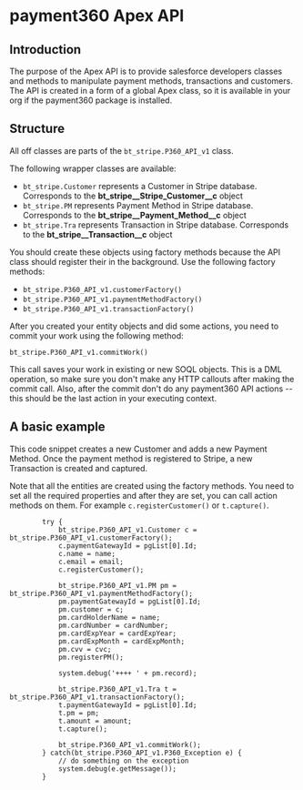 # payment360 Apex API

## Introduction

The purpose of the Apex API is to provide salesforce developers classes and methods to manipulate payment methods, transactions and customers. The API is created in a form of a global Apex class, so it is available in your org if the payment360 package is installed.

## Structure
All off classes are parts of the `bt_stripe.P360_API_v1` class.

The following wrapper classes are available:

* `bt_stripe.Customer` represents a Customer in Stripe database. Corresponds to the __bt_stripe__Stripe_Customer__c__ object
* `bt_stripe.PM` represents Payment Method in Stripe database. Corresponds to the __bt_stripe__Payment_Method__c__ object
* `bt_stripe.Tra` represents Transaction in Stripe database. Corresponds to the __bt_stripe__Transaction__c__ object

You should create these objects using factory methods because the API class should register their in the background. Use the following factory methods:

* `bt_stripe.P360_API_v1.customerFactory()`
* `bt_stripe.P360_API_v1.paymentMethodFactory()`
* `bt_stripe.P360_API_v1.transactionFactory()`

After you created your entity objects and did some actions, you need to commit your work using the following method:

`bt_stripe.P360_API_v1.commitWork()`

This call saves your work in existing or new SOQL objects. This is a DML operation, so make sure you don't make any HTTP callouts after making the commit call. Also, after the commit don't do any payment360 API actions -- this should be the last action in your executing context.

## A basic example

This code snippet creates a new Customer and adds a new Payment Method. Once the payment method is registered to Stripe, a new Transaction is created and captured.

Note that all the entities are created using the factory methods. You need to set all the required properties and after they are set, you can call action methods on them. For example `c.registerCustomer()` or `t.capture()`.


```
		try {
			bt_stripe.P360_API_v1.Customer c = bt_stripe.P360_API_v1.customerFactory();
			c.paymentGatewayId = pgList[0].Id;
			c.name = name;
			c.email = email;
			c.registerCustomer();

			bt_stripe.P360_API_v1.PM pm = bt_stripe.P360_API_v1.paymentMethodFactory();
			pm.paymentGatewayId = pgList[0].Id;
			pm.customer = c;
			pm.cardHolderName = name;
			pm.cardNumber = cardNumber;
			pm.cardExpYear = cardExpYear;
			pm.cardExpMonth = cardExpMonth;
			pm.cvv = cvc;
			pm.registerPM();

			system.debug('++++ ' + pm.record);

			bt_stripe.P360_API_v1.Tra t = bt_stripe.P360_API_v1.transactionFactory();
			t.paymentGatewayId = pgList[0].Id;
			t.pm = pm;
			t.amount = amount;
			t.capture();

			bt_stripe.P360_API_v1.commitWork();
		} catch(bt_stripe.P360_API_v1.P360_Exception e) {
			// do something on the exception
			system.debug(e.getMessage());
		}

```



